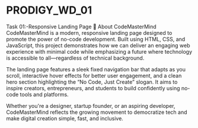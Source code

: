 # PRODIGY_WD_01
Task 01:-Responsive Landing Page
🧾 About CodeMasterMind
CodeMasterMind is a modern, responsive landing page designed to promote the power of no-code development. Built using HTML, CSS, and JavaScript, this project demonstrates how we can deliver an engaging web experience with minimal code while emphasizing a future where technology is accessible to all—regardless of technical background.

The landing page features a sleek fixed navigation bar that adapts as you scroll, interactive hover effects for better user engagement, and a clean hero section highlighting the “No Code, Just Create” slogan. It aims to inspire creators, entrepreneurs, and students to build confidently using no-code tools and platforms.

Whether you're a designer, startup founder, or an aspiring developer, CodeMasterMind reflects the growing movement to democratize tech and make digital creation simple, fast, and inclusive.
